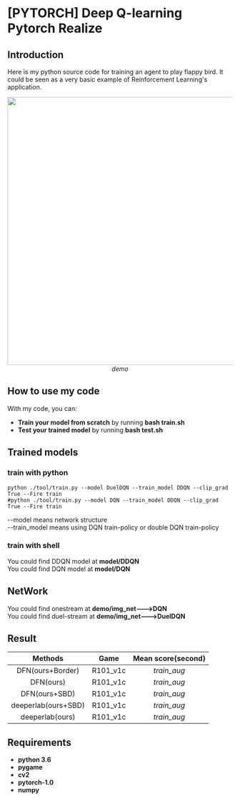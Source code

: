 # [PYTORCH] Deep Q-learning Pytorch Realize

## Introduction

Here is my python source code for training an agent to play flappy bird. It could be seen as a very basic example of Reinforcement Learning's application.
<p align="center">
  <img src="show/flappybird.gif" width=600><br/>
  <i>demo</i>
</p>

## How to use my code

With my code, you can:
* **Train your model from scratch** by running **bash train.sh**
* **Test your trained model** by running **bash test.sh**

## Trained models
### train with python
```
python ./tool/train.py --model DuelDQN --train_model DDQN --clip_grad True --Fire train
#python ./tool/train.py --model DQN --train_model DDQN --clip_grad True --Fire train
```
--model means network structure  
--train_model means using DQN train-policy or double DQN train-policy   
### train with shell
You could find DDQN model at **model/DDQN**  
You could find DQN  model at **model/DQN**

## NetWork
You could find onestream at **demo/img_net--->DQN**  
You could find duel-stream at **demo/img_net--->DuelDQN**  


## Result
 Methods | Game | Mean score(second)
:--:|:--:|:--:
 DFN(ours+Border)   | R101_v1c | *train_aug* 
 DFN(ours)          | R101_v1c | *train_aug* 
 DFN(ours+SBD)      | R101_v1c | *train_aug* 
 deeperlab(ours+SBD)| R101_v1c | *train_aug* 
 deeperlab(ours)    | R101_v1c | *train_aug* 

## Requirements

* **python 3.6**
* **pygame**
* **cv2**
* **pytorch-1.0** 
* **numpy**
